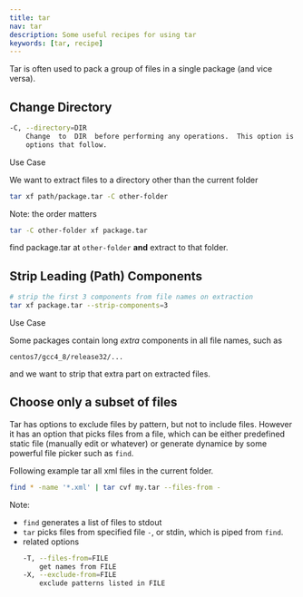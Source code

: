 ```yaml
---
title: tar
nav: tar
description: Some useful recipes for using tar
keywords: [tar, recipe]
---
```



Tar is often used to pack a group of files in a single package (and vice versa).

## Change Directory

```bash
-C, --directory=DIR
    Change  to  DIR  before performing any operations.  This option is order-sensitive, i.e. it affects all
    options that follow.
```
Use Case

We want to extract files to a directory other than the current folder
```bash
tar xf path/package.tar -C other-folder
```
Note: the order matters
```bash
tar -C other-folder xf package.tar
```
find package.tar at ``other-folder`` **and** extract to that folder.


## Strip Leading (Path) Components

```bash
# strip the first 3 components from file names on extraction
tar xf package.tar --strip-components=3
```

Use Case

Some packages contain long *extra* components in all file names, such as
```
centos7/gcc4_8/release32/...
```
and we want to strip that extra part on extracted files.

## Choose only a subset of files

Tar has options to exclude files by pattern, but not
to include files. However it has an option that picks
files from a file, which can be either predefined
static file (manually edit or whatever) or generate dynamice by some powerful file picker such as ``find``.

Following example tar all xml files in the current folder.

```bash
find * -name '*.xml' | tar cvf my.tar --files-from -
```

Note:

* ``find`` generates a list of files to stdout
* ``tar`` picks files from specified file ``-``, or stdin, which is piped from ``find``.
* related options
  ```bash
  -T, --files-from=FILE
      get names from FILE
  -X, --exclude-from=FILE
      exclude patterns listed in FILE
  ```

